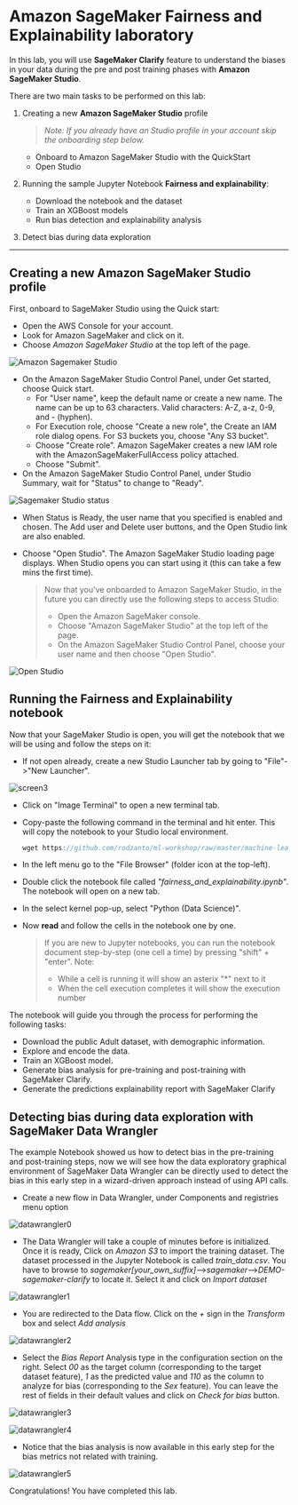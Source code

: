 # Amazon SageMaker Fairness and Explainability laboratory

In this lab, you will use **SageMaker Clarify** feature to understand the biases in your data during the pre and post training phases with **Amazon SageMaker Studio**.

There are two main tasks to be performed on this lab:

1. Creating a new **Amazon SageMaker Studio** profile
    >*Note: If you already have an Studio profile in your account skip the onboarding step below.*
    * Onboard to Amazon SageMaker Studio with the QuickStart
    * Open Studio

2. Running the sample Jupyter Notebook **Fairness and explainability**:
    * Download the notebook and the dataset
    * Train an XGBoost models
    * Run bias detection and explainability analysis

3. Detect bias during data exploration

-----------------

## **Creating a new Amazon SageMaker Studio profile**

First, onboard to SageMaker Studio using the Quick start:
* Open the AWS Console for your account.
* Look for Amazon SageMaker and click on it.
* Choose *Amazon SageMaker Studio* at the top left of the page.

![Amazon Sagemaker Studio](screen2.png)

* On the Amazon SageMaker Studio Control Panel, under Get started, choose Quick start.
    * For "User name", keep the default name or create a new name. The name can be up to 63 characters. Valid characters: A-Z, a-z, 0-9, and - (hyphen).
    * For Execution role, choose "Create a new role", the Create an IAM role dialog opens. For S3 buckets you, choose "Any S3 bucket".
    * Choose "Create role". Amazon SageMaker creates a new IAM role with the AmazonSageMakerFullAccess policy attached.
    * Choose "Submit".
* On the Amazon SageMaker Studio Control Panel, under Studio Summary, wait for "Status" to change to "Ready".

![Sagemaker Studio status](screen0.png)

* When Status is Ready, the user name that you specified is enabled and chosen. The Add user and Delete user buttons, and the Open Studio link are also enabled.
* Choose "Open Studio". The Amazon SageMaker Studio loading page displays. When Studio opens you can start using it (this can take a few mins the first time).

    > Now that you've onboarded to Amazon SageMaker Studio, in the future you can directly use the following steps to access Studio:
    > * Open the Amazon SageMaker console.
    > * Choose "Amazon SageMaker Studio" at the top left of the page.
    > * On the Amazon SageMaker Studio Control Panel, choose your user name and then choose "Open Studio".

![Open Studio](screen1.png)

## **Running the Fairness and Explainability notebook**

Now that your SageMaker Studio is open, you will get the notebook that we will be using and follow the steps on it:
* If not open already, create a new Studio Launcher tab by going to "File"->"New Launcher".

![screen3](screen3.png)

* Click on "Image Terminal" to open a new terminal tab.
* Copy-paste the following command in the terminal and hit enter. This will copy the notebook to your Studio local environment.
    ``` javascript
    wget https://github.com/rodzanto/ml-workshop/raw/master/machine-learning/sagemaker-explainability/fairness_and_explainability.ipynb
    ```

* In the left menu go to the "File Browser" (folder icon at the top-left).
* Double click the notebook file called *"fairness_and_explainability.ipynb"*. The notebook will open on a new tab.
* In the select kernel pop-up, select "Python (Data Science)".
* Now **read** and follow the cells in the notebook one by one.
    > If you are new to Jupyter notebooks, you can run the notebook document step-by-step (one cell a time) by pressing "shift" + "enter". Note:
    > * While a cell is running it will show an asterix "*" next to it
    > * When the cell execution completes it will show the execution number

The notebook will guide you through the process for performing the following tasks:
* Download the public Adult dataset, with demographic information.
* Explore and encode the data.
* Train an XGBoost model.
* Generate bias analysis for pre-training and post-training with SageMaker Clarify.
* Generate the predictions explainability report with SageMaker Clarify

## **Detecting bias during data exploration with SageMaker Data Wrangler**
The example Notebook showed us how to detect bias in the pre-training and post-training steps, now we will see how the data exploratory graphical environment of SageMaker Data Wrangler can be directly used to detect the bias in this early step in a wizard-driven approach instead of using API calls.

* Create a new flow in Data Wrangler, under Components and registries menu option

![datawrangler0](datawrangler0.png)

* The Data Wrangler will take a couple of minutes before is initialized. Once it is ready, Click on *Amazon S3* to import the training dataset. The dataset processed in the Jupyter Notebook is called *train_data.csv*. You have to browse to *sagemaker[your_own_suffix]*-->*sagemaker*-->*DEMO-sagemaker-clarify* to locate it. Select it and click on *Import dataset*

![datawrangler1](datawrangler1.png)

* You are redirected to the Data flow. Click on the *+* sign in the *Transform* box and select *Add analysis*

![datawrangler2](datawrangler2.png)

* Select the *Bias Report* Analysis type in the configuration section on the right. Select *00* as the target column (corresponding to the target dataset feature), *1* as the predicted value and *110* as the column to analyze for bias (corresponding to the *Sex* feature). You can leave the rest of fields in their default values and click on *Check for bias* button.

![datawrangler3](datawrangler3.png)

![datawrangler4](datawrangler4.png)

* Notice that the bias analysis is now available in this early step for the bias metrics not related with training.

![datawrangler5](datawrangler5.png)

Congratulations! You have completed this lab.
